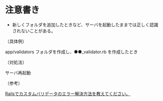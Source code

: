 # 注意書き


- 新しくフォルダを追加したときなど、サーバを起動したままでは正しく認識されないことがある。

（具体例）

app/validators フォルダを作成し、●●_validator.rb を作成したとき

（対処法）

サーバ再起動

（参考）

[Railsでカスタムバリデータのエラー解決方法を教えてください。](https://teratail.com/questions/106681)




